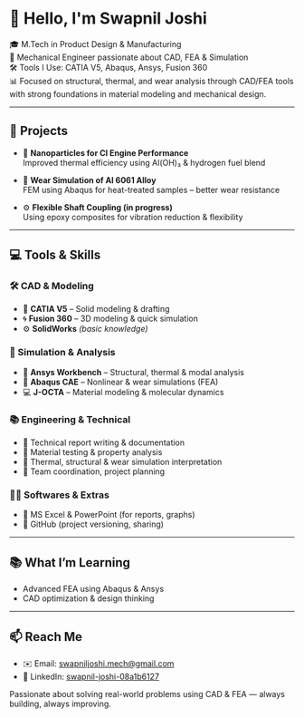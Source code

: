 # 👋 Hello, I'm Swapnil Joshi

🎓 M.Tech in Product Design & Manufacturing  
🔧 Mechanical Engineer passionate about CAD, FEA & Simulation  
🛠️ Tools I Use: CATIA V5, Abaqus, Ansys, Fusion 360  
📊 Focused on structural, thermal, and wear analysis through CAD/FEA tools with strong foundations in material modeling and mechanical design.

---

## 🚀 Projects

- 🔬 **Nanoparticles for CI Engine Performance**  
  Improved thermal efficiency using Al(OH)₃ & hydrogen fuel blend

- 🧪 **Wear Simulation of Al 6061 Alloy**  
  FEM using Abaqus for heat-treated samples – better wear resistance

- ⚙️ **Flexible Shaft Coupling (in progress)**  
  Using epoxy composites for vibration reduction & flexibility

---

## 💻 Tools & Skills

### 🛠️ CAD & Modeling
- 🎯 **CATIA V5** – Solid modeling & drafting  
- 🌀 **Fusion 360** – 3D modeling & quick simulation  
- ⚙️ **SolidWorks** *(basic knowledge)*

### 🔬 Simulation & Analysis
- 🔧 **Ansys Workbench** – Structural, thermal & modal analysis  
- 📘 **Abaqus CAE** – Nonlinear & wear simulations (FEA)  
- 💻 **J-OCTA** – Material modeling & molecular dynamics

### 📚 Engineering & Technical
- 📝 Technical report writing & documentation  
- 🧪 Material testing & property analysis  
- 🧠 Thermal, structural & wear simulation interpretation  
- 👥 Team coordination, project planning

### 🧑‍💻 Softwares & Extras
- 📄 MS Excel & PowerPoint (for reports, graphs)  
- 📂 GitHub (project versioning, sharing)

---

## 📚 What I’m Learning
- Advanced FEA using Abaqus & Ansys
- CAD optimization & design thinking

---

## 📫 Reach Me

- ✉️ Email: swapniljoshi.mech@gmail.com  
- 💼 LinkedIn: [swapnil-joshi-08a1b6127](https://linkedin.com/in/swapnil-joshi-08a1b6127)

Passionate about solving real-world problems using CAD & FEA — always building, always improving.




<!--
**jswap1406/jswap1406** is a ✨ _special_ ✨ repository because its `README.md` (this file) appears on your GitHub profile.

Here are some ideas to get you started:

- 🔭 I’m currently working on ...
- 🌱 I’m currently learning ...
- 👯 I’m looking to collaborate on ...
- 🤔 I’m looking for help with ...
- 💬 Ask me about ...
- 📫 How to reach me: ...
- 😄 Pronouns: ...
- ⚡ Fun fact: ...
-->
